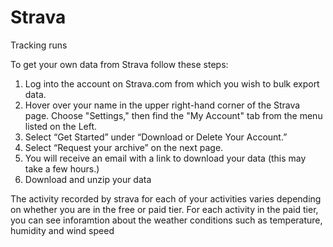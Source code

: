 # Strava
Tracking runs 


To get your own data from Strava follow these steps:

1. Log into the account on Strava.com from which you wish to bulk export data.
2. Hover over your name in the upper right-hand corner of the Strava page. Choose "Settings," then find the "My Account" tab from the menu listed on the Left.
3. Select “Get Started” under “Download or Delete Your Account.”
4. Select “Request your archive” on the next page.
5. You will receive an email with a link to download your data (this may take a few hours.)
6. Download and unzip your data 

The activity recorded by strava for each of your activities varies depending on whether you are in the free or paid tier. 
For each activity in the paid tier, you can see inforamtion about the weather conditions such as temperature, humidity and wind speed


